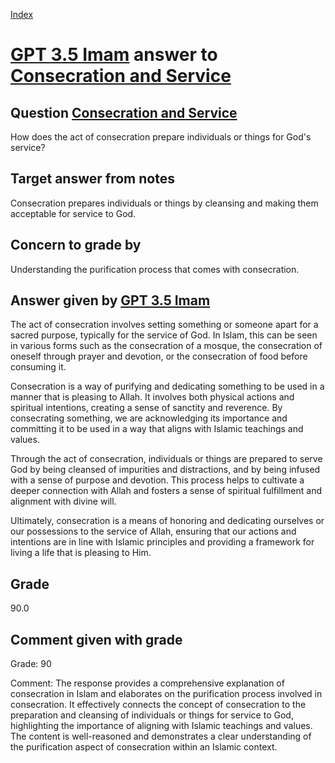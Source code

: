
[Index](../../index.md)
# [GPT 3.5 Imam](../../answering_models/GPT_3.5_Imam.md) answer to [Consecration and Service](../../questions/Consecration_and_Service.md)

## Question [Consecration and Service](../../questions/Consecration_and_Service.md)
How does the act of consecration prepare individuals or things for God's service?

## Target answer from notes
Consecration prepares individuals or things by cleansing and making them acceptable for service to God.

## Concern to grade by
Understanding the purification process that comes with consecration.

## Answer given by [GPT 3.5 Imam](../../answering_models/GPT_3.5_Imam.md)
The act of consecration involves setting something or someone apart for a sacred purpose, typically for the service of God. In Islam, this can be seen in various forms such as the consecration of a mosque, the consecration of oneself through prayer and devotion, or the consecration of food before consuming it.

Consecration is a way of purifying and dedicating something to be used in a manner that is pleasing to Allah. It involves both physical actions and spiritual intentions, creating a sense of sanctity and reverence. By consecrating something, we are acknowledging its importance and committing it to be used in a way that aligns with Islamic teachings and values.

Through the act of consecration, individuals or things are prepared to serve God by being cleansed of impurities and distractions, and by being infused with a sense of purpose and devotion. This process helps to cultivate a deeper connection with Allah and fosters a sense of spiritual fulfillment and alignment with divine will.

Ultimately, consecration is a means of honoring and dedicating ourselves or our possessions to the service of Allah, ensuring that our actions and intentions are in line with Islamic principles and providing a framework for living a life that is pleasing to Him.

## Grade
90.0

## Comment given with grade
Grade: 90

Comment: The response provides a comprehensive explanation of consecration in Islam and elaborates on the purification process involved in consecration. It effectively connects the concept of consecration to the preparation and cleansing of individuals or things for service to God, highlighting the importance of aligning with Islamic teachings and values. The content is well-reasoned and demonstrates a clear understanding of the purification aspect of consecration within an Islamic context.
